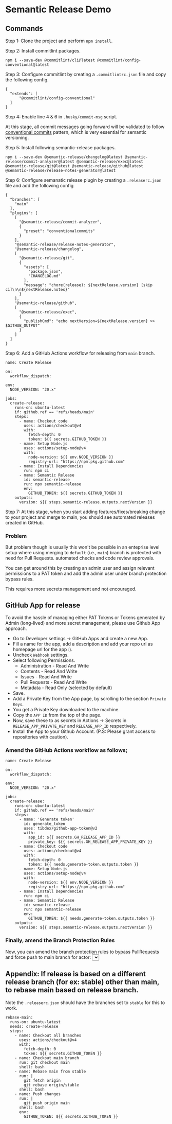 # Semantic Release Demo

## Commands

Step 1: Clone the project and perform `npm install`.

Step 2: Install commitlint packages.

```
npm i --save-dev @commitlint/cli@latest @commitlint/config-conventional@latest
```

Step 3: Configure commitlint by creating a `.commitlintrc.json` file and copy the following config.

```
{
  "extends": [
      "@commitlint/config-conventional"
  ]
}
```

Step 4: Enable line 4 & 6 in `.husky/commit-msg` script.

At this stage, all commit messages going forward will be validated to follow [conventional commits](https://www.conventionalcommits.org/en/v1.0.0/) pattern, which is very essential for semantic versioning.

Step 5: Install following semantic-release packages.

```
npm i --save-dev @semantic-release/changelog@latest @semantic-release/commit-analyzer@latest @semantic-release/exec@latest @semantic-release/git@latest @semantic-release/github@latest @semantic-release/release-notes-generator@latest
```

Step 6: Configure semanatic release plugin by creating a `.releaserc.json` file and add the following config

```
{
  "branches": [
    "main"
  ],
  "plugins": [
    [
      "@semantic-release/commit-analyzer",
      {
        "preset": "conventionalcommits"
      }
    ],
    "@semantic-release/release-notes-generator",
    "@semantic-release/changelog",
    [
      "@semantic-release/git",
      {
        "assets": [
          "package.json",
          "CHANGELOG.md"
        ],
        "message": "chore(release): ${nextRelease.version} [skip ci]\n\n${nextRelease.notes}"
      }
    ],
    "@semantic-release/github",
    [
      "@semantic-release/exec",
      {
        "publishCmd": "echo nextVersion=${nextRelease.version} >> $GITHUB_OUTPUT"
      }
    ]
  ]
}
```

Step 6: Add a GitHub Actions workflow for releasing from `main` branch.

```
name: Create Release

on:
  workflow_dispatch:

env:
  NODE_VERSION: "20.x"

jobs:
  create-release:
    runs-on: ubuntu-latest
    if: github.ref == 'refs/heads/main'
    steps:
      - name: Checkout code
        uses: actions/checkout@v4
        with:
          fetch-depth: 0
          token: ${{ secrets.GITHUB_TOKEN }}
      - name: Setup Node.js
        uses: actions/setup-node@v4
        with:
          node-version: ${{ env.NODE_VERSION }}
          registry-url: "https://npm.pkg.github.com"
      - name: Install Dependencies
        run: npm ci
      - name: Semantic Release
        id: semantic-release
        run: npx semantic-release
        env:
          GITHUB_TOKEN: ${{ secrets.GITHUB_TOKEN }}
    outputs:
      version: ${{ steps.semantic-release.outputs.nextVersion }}
```

Step 7: At this stage, when you start adding features/fixes/breaking change to your project and merge to main, you should see automated releases created in GitHub.

### Problem

But problem though is usually this won't be possible in an enteprise level setup where using merging to `default` (i.e., `main`) branch is protected with need for Pull Requests. automated checks and code review approvals.

You can get around this by creating an admin user and assign relevant permissions to a PAT token and add the admin user under branch protection bypass rules.

This requires more secrets management and not encouraged.

## GitHub App for release

To avoid the hassle of managing either PAT Tokens or Tokens generated by Admin (long-lived) and more secret management, please use Github App
approach.

- Go to Developer settings -> GitHub Apps and create a new App.
- Fill a name for the app, add a description and add your repo url as homepage url for the app :).
- Uncheck `Webhook` settings.
- Select following Permissions.
  - Administration - Read And Write
  - Contents - Read And Write
  - Issues - Read And Write
  - Pull Requests - Read And Write
  - Metadata - Read Only (selected by default)
- Save.
- Add a Private Key from the App page, by scrolling to the section `Private Keys`.
- You get a Private Key downloaded to the machine.
- Copy the `APP ID` from the top of the page.
- Now, save these to as secrets in Actions -> Secrets in `RELEASE_APP_PRIVATE_KEY` and `RELEASE_APP_ID` respectively.
- Install the App to your Github Account. (P.S: Please grant access to repositories with caution).

### Amend the GitHub Actions workflow as follows;

```
name: Create Release

on:
  workflow_dispatch:

env:
  NODE_VERSION: "20.x"

jobs:
  create-release:
    runs-on: ubuntu-latest
    if: github.ref == 'refs/heads/main'
    steps:
      - name: 'Generate token'
        id: generate_token
        uses: tibdex/github-app-token@v2
        with:
          app_id: ${{ secrets.GH_RELEASE_APP_ID }}
          private_key: ${{ secrets.GH_RELEASE_APP_PRIVATE_KEY }}
      - name: Checkout code
        uses: actions/checkout@v4
        with:
          fetch-depth: 0
          token: ${{ needs.generate-token.outputs.token }}
      - name: Setup Node.js
        uses: actions/setup-node@v4
        with:
          node-version: ${{ env.NODE_VERSION }}
          registry-url: "https://npm.pkg.github.com"
      - name: Install Dependencies
        run: npm ci
      - name: Semantic Release
        id: semantic-release
        run: npx semantic-release
        env:
          GITHUB_TOKEN: ${{ needs.generate-token.outputs.token }}
    outputs:
      version: ${{ steps.semantic-release.outputs.nextVersion }}
```

### Finally, amend the Branch Protection Rules

Now, you can amend the branch protection rules to bypass PullRequests and force push to main branch for actor: <select your github app>

## Appendix: If release is based on a different release branch (for ex: stable) other than main, to rebase main based on release branch.

Note the `.releaserc.json` should have the branches set to `stable` for this to work.

```
rebase-main:
  runs-on: ubuntu-latest
  needs: create-release
  steps:
    - name: Checkout all branches
      uses: actions/checkout@v4
      with:
        fetch-depth: 0
        token: ${{ secrets.GITHUB_TOKEN }}
    - name: Checkout main branch
      run: git checkout main
      shell: bash
    - name: Rebase main from stable
      run: |
        git fetch origin
        git rebase origin/stable
      shell: bash
    - name: Push changes
      run: |
        git push origin main
      shell: bash
      env:
        GITHUB_TOKEN: ${{ secrets.GITHUB_TOKEN }}
```
